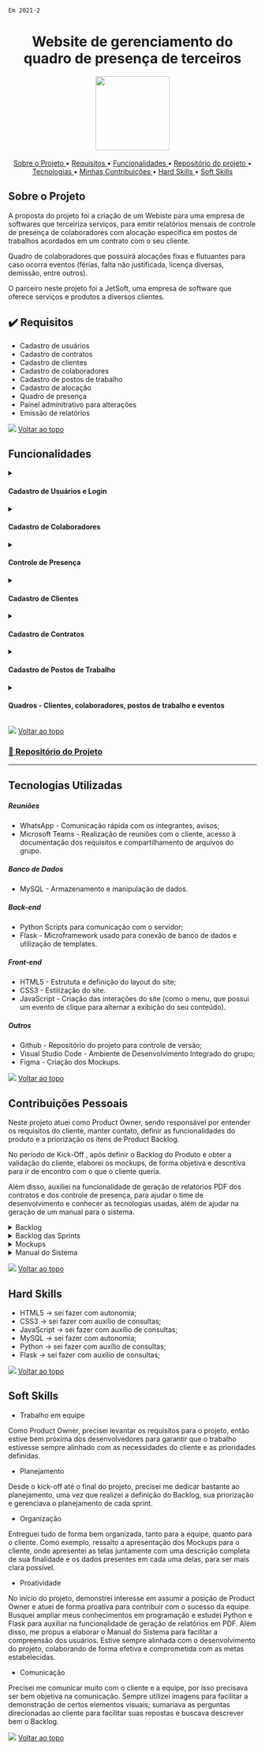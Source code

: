 `Em 2021-2`
<span id="topo">
<h1 align="center"><b>Website de gerenciamento do quadro de presença de terceiros</h1></b>

<p align="center"> 
   <img src="https://user-images.githubusercontent.com/79669245/235186853-032cb19a-ab45-4cc7-bec4-e41b3cef354b.png" width="150" height="150">
    
</p>

<p align="center">
  <a href ="#sobre-o-projeto"> Sobre o Projeto </a>  • 
  <a href ="#requisitos">Requisitos </a>  • 
  <a href ="#funcionalidades">Funcionalidades </a>  • 
  <a href ="#repositorio"> Repositório do projeto </a>  • 
  <a href ="#tecnologias-utilizadas"> Tecnologias </a>  •
  <a href ="#contribuições"> Minhas Contribuições </a>  •
  <a href ="#hard-skills"> Hard Skills </a> •
  <a href ="#soft-skills"> Soft Skills </a>
 
</p>

<span id="sobre-o-projeto">

## Sobre o Projeto

 A proposta do projeto foi a criação de um Webiste para uma empresa de softwares que terceiriza serviços, para emitir relatórios mensais de controle de presença de colaboradores com alocação específica em postos de trabalhos acordados em um contrato com o seu cliente.

Quadro de colaboradores que possuirá alocações fixas e flutuantes para caso ocorra eventos (férias, falta não justificada, licença diversas, demissão, entre outros).

O parceiro neste projeto foi a JetSoft, uma empresa de software que oferece serviços e produtos a diversos clientes.

<span id="requisitos">

## ✔️ Requisitos

<ul>
<li>Cadastro de usuários</li>
<li>Cadastro de contratos</li>
<li>Cadastro de clientes</li>
<li>Cadastro de colaboradores</li>
<li>Cadastro de postos de trabalho</li>
<li>Cadastro de alocação</li>
<li>Quadro de presença</li>
<li> Painel adminitrativo para alterações</li>
<li>Emissão de relatórios</li>
</ul>

<img src="https://cdn-icons-png.flaticon.com/512/959/959208.png" width="14"> [Voltar ao topo](#topo)

<span id="funcionalidades">

## Funcionalidades

<details>
  <summary>
    <h4 align="left">Cadastro de Usuários e Login</h4>
  </summary>
  <img src="https://user-images.githubusercontent.com/79669245/236921296-1f2a3098-941c-4d33-b6ee-08c3fa7c4399.gif" width="600px">
</details>

<details>
  <summary>
    <h4 align="left">Cadastro de Colaboradores</h4>
  </summary>
  <img src="https://user-images.githubusercontent.com/79669245/236918810-7233eab6-9e7b-46e6-bd46-968be5092f6f.gif" width="600px">
</details>
<details>
  <summary>
    <h4 align="left">Controle de Presença</h4>
  </summary>
  <img src="https://user-images.githubusercontent.com/79669245/236921126-40f09333-779e-4ccf-95e5-503aa5ef68a2.gif" width="600px">
</details>
<details>
  <summary>
    <h4 align="left">Cadastro de Clientes</h4>
  </summary>
  <img src="https://user-images.githubusercontent.com/79669245/236920724-62919512-dde0-4a14-815b-7a1169716548.gif" width="600px">
</details>
<details>
  <summary>
    <h4 align="left">Cadastro de Contratos</h4>
  </summary>
  <img src="https://user-images.githubusercontent.com/79669245/236921045-dd37af99-8ab1-4863-a50c-ec5983de4215.gif" width="600px">
</details>
<details>
  <summary>
    <h4 align="left">Cadastro de Postos de Trabalho</h4>
  </summary>
  <img src="https://user-images.githubusercontent.com/79669245/236921081-17fe100e-ce2c-4422-80fb-5833d25a4d3b.gif" width="600px">
</details>
<details>
  <summary>
    <h4 align="left">Quadros - Clientes, colaboradores, postos de trabalho e eventos</h4>
  </summary>
  <img src="https://user-images.githubusercontent.com/79669245/236921679-f0b95a3e-3900-40cc-a226-9e8fd768abaf.gif" width="600px">
</details>

<img src="https://cdn-icons-png.flaticon.com/512/959/959208.png" width="14"> [Voltar ao topo](#topo)

<span id="repositorio">

### [📕 Repositório do Projeto ](https://github.com/JulianaMaria-Lab/API-Fatec-Controle-de-Ponto)
---

<span id="tecnologias-utilizadas">

## Tecnologias Utilizadas

##### Reuniões
   
  - WhatsApp - Comunicação rápida com os integrantes, avisos;
  - Microsoft Teams - Realização de reuniões com o cliente, acesso à documentação dos requisitos e compartilhamento de arquivos do grupo.
 
##### Banco de Dados
 
   - MySQL - Armazenamento e manipulação de dados.

##### Back-end  
  
  - Python Scripts para comunicação com o servidor;
  - Flask - Microframework usado para conexão de banco de dados e utilização de templates.

##### Front-end 
 
  - HTML5 - Estrututa e definição do layout do site;
  - CSS3 - Estilização do site.
  - JavaScript - Criação das interações do site (como o menu, que possui um evento de clique para alternar a exibição do seu conteúdo).

##### Outros
 
  - Github - Repositório do projeto para controle de versão;
  - Visual Studio Code - Ambiente de Desenvolvimento Integrado do grupo;
  - Figma - Criação dos Mockups.

<img src="https://cdn-icons-png.flaticon.com/512/959/959208.png" width="14"> [Voltar ao topo](#topo)

<span id="contribuições">

## Contribuições Pessoais

Neste projeto atuei como Product Owner, sendo responsável por entender os requisitos do cliente, manter contato, definir as funcionalidades do produto e a priorização os itens de Product Backlog.

No período de Kick-Off , após definir o Backlog do Produto e obter a validação do cliente, elaborei os mockups, de forma objetiva e descritiva para ir de encontro com o que o cliente queria.

Além disso, auxiliei na funcionalidade de geração de relatórios PDF dos contratos e dos controle de presença, para ajudar o time de desenvolvimento e conhecer as tecnologias usadas, além de ajudar na geração de um manual para o sistema.

<details>
  <summary>Backlog</summary>
    <img src="https://github.com/JulianaMaria-Lab/API-Fatec-Controle-de-Ponto/blob/main/readme/Backlog-atualizado.png" width="600px">
</details>

<details>
  <summary>Backlog das Sprints</summary>
    <img src="https://github.com/JulianaMaria-Lab/API-Fatec-Controle-de-Ponto/blob/main/readme/sprint-1/sprint_backlog.png" width="600px">
</details>

<details>
  <summary>Mockups</summary>

![Slide3](https://user-images.githubusercontent.com/79669245/235274174-4444c5c2-0a2d-4038-a812-5eb4ad28a41e.PNG)
![Slide4](https://user-images.githubusercontent.com/79669245/235274259-4677b9a9-8a5c-45bb-a2f7-7e729142c9a5.PNG)
![Slide5](https://user-images.githubusercontent.com/79669245/235274260-d8f4f3a2-b0aa-4064-9b78-41b59bc090aa.PNG)
![Slide6](https://user-images.githubusercontent.com/79669245/235274262-dc648bdd-b5e9-473e-a738-c336c30e9763.PNG)
![Slide7](https://user-images.githubusercontent.com/79669245/235274266-4b9fe02c-3eba-418b-839c-cfc87cb281d0.PNG)
![Slide8](https://user-images.githubusercontent.com/79669245/235274272-e04671bc-a471-4a68-824e-a4d8344a6f82.PNG)
![Slide9](https://user-images.githubusercontent.com/79669245/235274275-79521276-5ced-47f3-9e97-48192a78e14c.PNG)
![Slide10](https://user-images.githubusercontent.com/79669245/235274279-5c6ffbc1-90f6-4361-9b66-35f19a9a1615.PNG)
![Slide11](https://user-images.githubusercontent.com/79669245/235274283-fa52321d-5e2f-44cd-b111-90a69e5b931d.PNG)
![Slide12](https://user-images.githubusercontent.com/79669245/235274284-dc6048d9-2bed-42c0-b306-947af09b503a.PNG)
![Slide13](https://user-images.githubusercontent.com/79669245/235274286-a2715f9b-f0b0-4a39-a435-34aa835fcc51.PNG)
![Slide14](https://user-images.githubusercontent.com/79669245/235274289-60a2b9f3-b375-4ce4-8ffa-bd17b0509763.PNG)
![Slide15](https://user-images.githubusercontent.com/79669245/235274293-22322d82-91e1-4152-bd42-a38971a3221b.PNG)
![Slide16](https://user-images.githubusercontent.com/79669245/235274296-bf6ce0d3-d0cf-4248-a159-afe477a18f4b.PNG)

</details>

<details>
   <summary> Manual do Sistema</summary>

### [📔 Manual do Sistema - PDF ](https://github.com/JulianaMaria-Lab/portfolio-TG/blob/main/API2/Manual.pdf)

   </details>

<img src="https://cdn-icons-png.flaticon.com/512/959/959208.png" width="14"> [Voltar ao topo](#topo)

<span id="#hard-skills">

## Hard Skills

* HTML5 → sei fazer com autonomia;
* CSS3 → sei fazer com auxílio de consultas;
* JavaScript → sei fazer com auxílio de consultas;
* MySQL → sei fazer com autonomia;
* Python → sei fazer com auxílio de consultas;
* Flask → sei fazer com auxílio de consultas;

<img src="https://cdn-icons-png.flaticon.com/512/959/959208.png" width="14"> [Voltar ao topo](#topo)

<span id="soft-skills">

## Soft Skills

* Trabalho em equipe
<p> Como Product Owner, precisei levantar os requisitos para o projeto, então estive bem próxima dos desenvolvedores para garantir que o trabalho estivesse sempre alinhado com as necessidades do cliente e as prioridades definidas.</p>

* Planejamento
<p>Desde o kick-off até o final do projeto, precisei me dedicar bastante ao planejamento, uma vez que realizei a definição do Backlog, sua priorização e gerenciava o planejamento de cada sprint.</p>

* Organização
<p>Entreguei tudo de forma bem organizada, tanto para a equipe, quanto para o cliente. Como exemplo, ressalto a apresentação dos Mockups para o cliente, onde apresentei as telas juntamente com uma descrição completa de sua finalidade e os dados presentes em cada uma delas, para ser mais clara possível.</p>

* Proatividade
<p>No início do projeto, demonstrei interesse em assumir a posição de Product Owner e atuei de forma proativa para contribuir com o sucesso da equipe. Busquei ampliar meus conhecimentos em programação e estudei Python e Flask para auxiliar na funcionalidade de geração de relatórios em PDF. Além disso, me propus a elaborar o Manual do Sistema para facilitar a compreensão dos usuários. Estive sempre alinhada com o desenvolvimento do projeto, colaborando de forma efetiva e comprometida com as metas estabelecidas.

* Comunicação
<p>Precisei me comunicar muito com o cliente e a equipe, por isso precisava ser bem objetiva na comunicação. Sempre utilizei imagens para facilitar a demonstração de certos elementos visuais; sumariava as perguntas direcionadas ao cliente para facilitar suas repostas e buscava descrever bem o Backlog.</p>


<img src="https://cdn-icons-png.flaticon.com/512/959/959208.png" width="14"> [Voltar ao topo](#topo)

